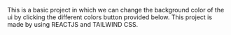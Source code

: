 This is a basic project in which we can change the background color of the ui by clicking the different colors button provided below.
This project is made by using REACTJS and TAILWIND CSS.
